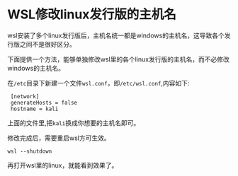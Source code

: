 # WSL修改linux发行版的主机名

wsl安装了多个linux发行版后，主机名统一都是windows的主机名，这导致各个发行版之间不是很好区分。

下面提供一个方法，能够单独修改wsl里的各个linux发行版的主机名，而不必修改windows的主机名。

在`/etc`目录下新建一个文件`wsl.conf`，即`/etc/wsl.conf`,内容如下:

```
 [network]
 generateHosts = false
 hostname = kali
```
上面的文件里,把`kali`换成你想要的主机名即可。

修改完成后，需要重启wsl方可生效。
```
wsl --shutdown
```
再打开wsl里的linux，就能看到效果了。

